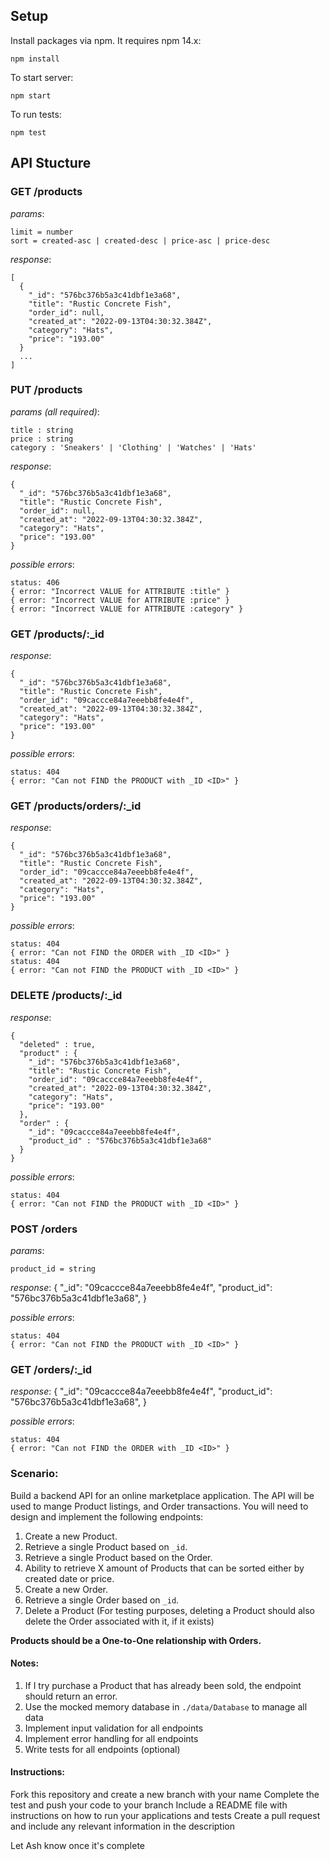 ## Setup
Install packages via npm. It requires npm 14.x:
```
npm install
```

To start server:
```
npm start
```

To run tests:
```
npm test
```

## API Stucture

### GET /products
*params*:
```
limit = number
sort = created-asc | created-desc | price-asc | price-desc
```

*response*:
```(json)
[
  {
    "_id": "576bc376b5a3c41dbf1e3a68",
    "title": "Rustic Concrete Fish",
    "order_id": null,
    "created_at": "2022-09-13T04:30:32.384Z",
    "category": "Hats",
    "price": "193.00"
  }
  ...
]
```

### PUT /products
*params (all required)*:
```
title : string
price : string
category : 'Sneakers' | 'Clothing' | 'Watches' | 'Hats'
```

*response*:
```
{
  "_id": "576bc376b5a3c41dbf1e3a68",
  "title": "Rustic Concrete Fish",
  "order_id": null,
  "created_at": "2022-09-13T04:30:32.384Z",
  "category": "Hats",
  "price": "193.00"
}
```

*possible errors*:
```
status: 406
{ error: "Incorrect VALUE for ATTRIBUTE :title" }
{ error: "Incorrect VALUE for ATTRIBUTE :price" }
{ error: "Incorrect VALUE for ATTRIBUTE :category" }
```

### GET /products/:_id
*response*:
```
{
  "_id": "576bc376b5a3c41dbf1e3a68",
  "title": "Rustic Concrete Fish",
  "order_id": "09caccce84a7eeebb8fe4e4f",
  "created_at": "2022-09-13T04:30:32.384Z",
  "category": "Hats",
  "price": "193.00"
}
```

*possible errors*:
```
status: 404
{ error: "Can not FIND the PRODUCT with _ID <ID>" }
```

### GET /products/orders/:_id
*response*:
```
{
  "_id": "576bc376b5a3c41dbf1e3a68",
  "title": "Rustic Concrete Fish",
  "order_id": "09caccce84a7eeebb8fe4e4f",
  "created_at": "2022-09-13T04:30:32.384Z",
  "category": "Hats",
  "price": "193.00"
}
```

*possible errors*:
```
status: 404
{ error: "Can not FIND the ORDER with _ID <ID>" }
status: 404
{ error: "Can not FIND the PRODUCT with _ID <ID>" }
```

### DELETE /products/:_id
*response*:
```
{
  "deleted" : true,
  "product" : {
    "_id": "576bc376b5a3c41dbf1e3a68",
    "title": "Rustic Concrete Fish",
    "order_id": "09caccce84a7eeebb8fe4e4f",
    "created_at": "2022-09-13T04:30:32.384Z",
    "category": "Hats",
    "price": "193.00"
  },
  "order" : {
    "_id": "09caccce84a7eeebb8fe4e4f",
    "product_id" : "576bc376b5a3c41dbf1e3a68"
  }
}
```

*possible errors*:
```
status: 404
{ error: "Can not FIND the PRODUCT with _ID <ID>" }
```

### POST /orders
*params*:
```
product_id = string
```

*response*:
{
  "_id": "09caccce84a7eeebb8fe4e4f",
  "product_id": "576bc376b5a3c41dbf1e3a68",
}

*possible errors*:
```
status: 404
{ error: "Can not FIND the PRODUCT with _ID <ID>" }
```

### GET /orders/:_id
*response*:
{
  "_id": "09caccce84a7eeebb8fe4e4f",
  "product_id": "576bc376b5a3c41dbf1e3a68",
}

*possible errors*:
```
status: 404
{ error: "Can not FIND the ORDER with _ID <ID>" }
```

### Scenario:

Build a backend API for an online marketplace application. The API will be used to mange Product listings, and Order transactions. You will need to design and implement the following endpoints:

1. Create a new Product.
1. Retrieve a single Product based on `_id`.
1. Retrieve a single Product based on the Order.
1. Ability to retrieve X amount of Products that can be sorted either by created date or price.
1. Create a new Order.
1. Retrieve a single Order based on `_id`.
1. Delete a Product (For testing purposes, deleting a Product should also delete the Order associated with it, if it exists)

**Products should be a One-to-One relationship with Orders.**

#### Notes:

1. If I try purchase a Product that has already been sold, the endpoint should return an error.
1. Use the mocked memory database in `./data/Database` to manage all data
1. Implement input validation for all endpoints
1. Implement error handling for all endpoints
1. Write tests for all endpoints (optional)

#### Instructions:

Fork this repository and create a new branch with your name
Complete the test and push your code to your branch
Include a README file with instructions on how to run your applications and tests
Create a pull request and include any relevant information in the description

Let Ash know once it's complete
